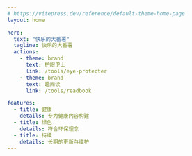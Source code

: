 ```yaml
---
# https://vitepress.dev/reference/default-theme-home-page
layout: home

hero:
  text: "快乐的大番薯"
  tagline: 快乐的大番薯
  actions:
    - theme: brand
      text: 护眼卫士
      link: /tools/eye-protecter
    - theme: brand
      text: 趣阅读
      link: /tools/readbook

features:
  - title: 健康
    details: 专为健康内容构建
  - title: 绿色
    details: 符合环保理念
  - title: 持续
    details: 长期的更新与维护
---
```

